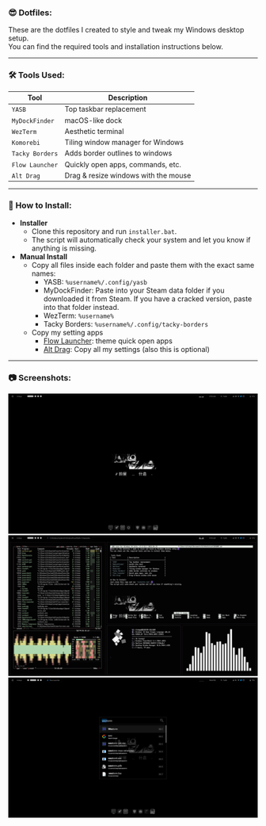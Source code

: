
### 😎 Dotfiles:

These are the dotfiles I created to style and tweak my Windows desktop setup.  
You can find the required tools and installation instructions below.

----------------------------------------


### 🛠️ Tools Used:

| Tool             | Description                            |
|------------------|----------------------------------------|
| `YASB`           | Top taskbar replacement                |
| `MyDockFinder`   | macOS-like dock                        |
| `WezTerm`        | Aesthetic terminal                     |
| `Komorebi`       | Tiling window manager for Windows      |
| `Tacky Borders`  | Adds border outlines to windows        |
| `Flow Launcher`  | Quickly open apps, commands, etc.      |
| `Alt Drag`       | Drag & resize windows with the mouse   |

----------------------------------------


### 🚀 How to Install:
- **Installer**
  - Clone this repository and run `installer.bat`.  
  - The script will automatically check your system and let you know if anything is missing.
- **Manual Install**
  - Copy all files inside each folder and paste them with the exact same names:
    - YASB: `%username%/.config/yasb`
    - MyDockFinder: Paste into your Steam data folder if you downloaded it from Steam. If you have a cracked version, paste into that folder instead.
    - WezTerm: `%username%`
    - Tacky Borders: `%username%/.config/tacky-borders`
  - Copy my setting apps
    - [Flow Launcher](assets/ss/flowlauncher.png): theme quick open apps
    - [Alt Drag](assets/ss/altdrag.png): Copy all my settings (also this is optional)

----------------------------------------


### 📷 Screenshots:
![preview1](assets/ss/1.png)
![preview2](assets/ss/2.png)
![preview3](assets/ss/3.png)